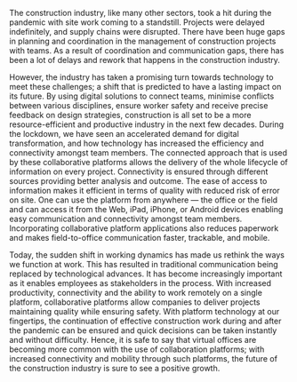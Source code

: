 The construction industry, like many other sectors, took a hit during the pandemic with site work coming to a standstill. Projects were delayed indefinitely, and supply chains were disrupted. There have been huge gaps in planning and coordination in the management of construction projects with teams. As a result of coordination and communication gaps, there has been a lot of delays and rework that happens in the construction industry. 

However, the industry has taken a promising turn towards technology to meet these challenges; a shift that is predicted to have a lasting impact on its future. By using digital solutions to connect teams, minimise conflicts between various disciplines, ensure worker safety and receive precise feedback on design strategies, construction is all set to be a more resource-efficient and productive industry in the next few decades. During the lockdown, we have seen an accelerated demand for digital transformation, and how technology has increased the efficiency and connectivity amongst team members. The connected approach that is used by these collaborative platforms allows the delivery of the whole lifecycle of information on every project. Connectivity is ensured through different sources providing better analysis and outcome. The ease of access to information makes it efficient in terms of quality with reduced risk of error on site. One can use the platform from anywhere — the office or the field and can access it from the Web, iPad, iPhone, or Android devices enabling easy communication and connectivity amongst team members. Incorporating collaborative platform applications also reduces paperwork and makes field-to-office communication faster, trackable, and mobile. 

Today, the sudden shift in working dynamics has made us rethink the ways we function at work. This has resulted in traditional communication being replaced by technological advances. It has become increasingly important as it enables employees as stakeholders in the process. With increased productivity, connectivity and the ability to work remotely on a single platform, collaborative platforms allow companies to deliver projects maintaining quality while ensuring safety. With platform technology at our fingertips, the continuation of effective construction work during and after the pandemic can be ensured and quick decisions can be taken instantly and without difficulty. Hence, it is safe to say that virtual offices are becoming more common with the use of collaboration platforms; with increased connectivity and mobility through such platforms, the future of the construction industry is sure to see a positive growth. 
